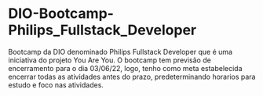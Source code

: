 # DIO-Bootcamp-Philips_Fullstack_Developer
Bootcamp da DIO denominado Philips Fullstack Developer que é uma iniciativa do projeto You Are You. 
O bootcamp tem previsão de encerramento para o dia 03/06/22, logo, tenho como meta estabelecida encerrar todas as atividades antes do prazo, predeterminando horarios para estudo e foco nas atividades.
